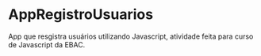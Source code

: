 # AppRegistroUsuarios

App que resgistra usuários utilizando Javascript, atividade feita para curso de Javascript da EBAC.
